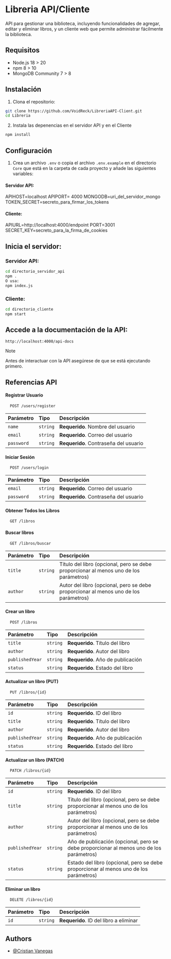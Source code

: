 
# Libreria API/Cliente

API para gestionar una biblioteca, incluyendo funcionalidades de agregar, editar y eliminar libros, y un cliente web que permite administrar fácilmente la biblioteca.

## Requisitos

- Node.js 18 > 20
- npm 8 > 10
- MongoDB Community 7 > 8

## Instalación
1. Clona el repositorio:

```bash
git clone https://github.com/VoidReck/LibreriaAPI-Client.git
cd Libreria
```
2. Instala las depenencias en el servidor API y en el Cliente

```bash
npm install
```
## Configuración

1. Crea un archivo `.env` o copia el archivo `.env.example` en el directorio `Core` que está en la carpeta de cada proyecto y añade las siguientes variables:

#### Servidor API:
APIHOST=localhost
APIPORT= 4000
MONGODB=uri_del_servidor_mongo
TOKEN_SECRET=secreto_para_firmar_los_tokens

#### Cliente:
APIURL=http://localhost:4000/endpoint
PORT=3001
SECRET_KEY=secreto_para_la_firma_de_cookies

## Inicia el servidor:

### Servidor API:

```bash
cd directorio_servidor_api
npm .
O usa:
npm index.js
```

### Cliente:

```bash
cd directorio_cliente
npm start
```
## Accede a la documentación de la API:

`http://localhost:4000/api-docs`

> [!NOTE]
> Antes de interactuar con la API asegúrese de que se está ejecutando primero.


## Referencias API

#### Registrar Usuario

```http
  POST /users/register
```

| Parámetro | Tipo     | Descripción                       |
| :-------- | :------- | :-------------------------------- |
| `name`    | `string` | **Requerido**. Nombre del usuario |
| `email`   | `string` | **Requerido**. Correo del usuario |
| `password`  | `string` | **Requerido**. Contraseña del usuario |


#### Iniciar Sesión

```http
  POST /users/login
```

| Parámetro | Tipo     | Descripción                       |
| :-------- | :------- | :-------------------------------- |
| `email`   | `string` | **Requerido**. Correo del usuario |
| `password` | `string` | **Requerido**. Contraseña del usuario |

#### Obtener Todos los Libros

```http
  GET /libros
```

#### Buscar libros

```http
  GET /libros/buscar
```

| Parámetro | Tipo     | Descripción                       |
| :-------- | :------- | :-------------------------------- |
| `title`   | `string` | Título del libro (opcional, pero se debe proporcionar al menos uno de los parámetros) |
| `author`  | `string` | Autor del libro (opcional, pero se debe proporcionar al menos uno de los parámetros) |
		
#### Crear un libro

```http
  POST /libros
```

| Parámetro | Tipo     | Descripción                       |
| :-------- | :------- | :-------------------------------- |
| `title`   | `string` | **Requerido**. Título del libro   |
| `author`  | `string` | **Requerido**. Autor del libro    |
| `publishedYear` | `string` | **Requerido**. Año de publicación |
| `status`  | `string` | **Requerido**. Estado del libro   |

#### Actualizar un libro (PUT)

```http
  PUT /libros/{id}
```

| Parámetro | Tipo     | Descripción                       |
| :-------- | :------- | :-------------------------------- |
| `id`      | `string` | **Requerido**. ID del libro       |
| `title`   | `string` | **Requerido**. Título del libro   |
| `author`  | `string` | **Requerido**. Autor del libro    |
| `publishedYear` | `string` | **Requerido**. Año de publicación |
| `status`  | `string` | **Requerido**. Estado del libro   |
	
#### Actualizar un libro (PATCH)

```http
  PATCH /libros/{id}
```

| Parámetro | Tipo     | Descripción                       |
| :-------- | :------- | :-------------------------------- |
| `id`      | `string` | **Requerido**. ID del libro |
| `title`   | `string` | Título del libro (opcional, pero se debe proporcionar al menos uno de los parámetros) |
| `author`  | `string` | Autor del libro (opcional, pero se debe proporcionar al menos uno de los parámetros) |
| `publishedYear` | `string` | Año de publicación (opcional, pero se debe proporcionar al menos uno de los parámetros) |
| `status`  | `string` | Estado del libro (opcional, pero se debe proporcionar al menos uno de los parámetros) |
		
#### Eliminar un libro

```http
  DELETE /libros/{id}
```

| Parámetro | Tipo     | Descripción                       |
| :-------- | :------- | :-------------------------------- |
| `id` | `string` | **Requerido**. ID del libro a eliminar |

## Authors

- [@Cristian Vanegas](https://www.github.com/voidreck)


